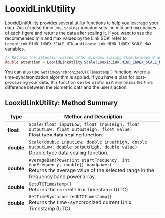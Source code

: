# LooxidLinkUtility

LooxidLinkUtility provides several utility functions to help you leverage your data. Out of these functions, `Scale()` function sets the min and max values of each figure and returns the data after scaling it. If you want to use the recommended min and max values by the Link SDK, refer to `LooxidLink.MIND_INDEX_SCALE_MIN` and `LooxidLink.MIND_INDEX_SCALE_MAX` variables.
```csharp
// Returns the attention values after min-max scaling them between 0 and 1.
double attention = LooxidLinkUtlity.Scale(LooxidLink.MIND_INDEX_SCALE_MIN, LooxidLink.MIND_INDEX_SCALE_MAX, 0.0, 1.0, mindIndex.attention);
```
You can also use `GetTimeSynchronizedUTCTimestamp()` function, where a time-synchronization algorithm is applied. If you have a plan for post-processing your data, this function can be useful as it minimizes the time difference between the biometric data and the user's action.

## LooxidLinkUtility: Method Summary
| Type | Method and Description |
|---|---|
| **float** | `Scale(float inputLow, float inputHigh, float outputLow, float outputHigh, float value)`<br>Float type data scaling function. |
| **double** | `Scale(double inputLow, double inputHigh, double outputLow, double outputHigh, double value)`<br>Double type data scaling function. |
| **double** | `AverageBandPower(int startFrequency, int endFrequency, double[] bandpower)`<br>Returns the average value of the selected range in the frequency band power array. |
| **double** | `GetUTCTimestamp()`<br>Returns the current Unix Timestamp (UTC). |
| **double** | `GetTimeSynchronizedUTCTimestamp()`<br>Returns the time-synchronized current Unix Timestamp (UTC). |
